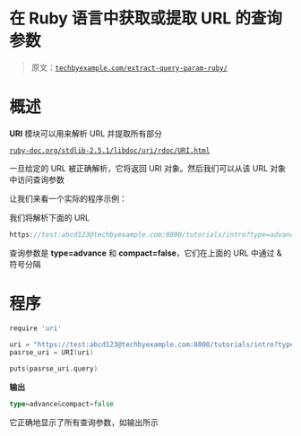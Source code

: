 # 在 Ruby 语言中获取或提取 URL 的查询参数

> 原文：[`techbyexample.com/extract-query-param-ruby/`](https://techbyexample.com/extract-query-param-ruby/)

# 概述

**URI** 模块可以用来解析 URL 并提取所有部分

[`ruby-doc.org/stdlib-2.5.1/libdoc/uri/rdoc/URI.html`](https://ruby-doc.org/stdlib-2.5.1/libdoc/uri/rdoc/URI.html)

一旦给定的 URL 被正确解析，它将返回 URI 对象。然后我们可以从该 URL 对象中访问查询参数

让我们来看一个实际的程序示例：

我们将解析下面的 URL

```go
https://test:abcd123@techbyexample.com:8000/tutorials/intro?type=advance&compact=false#history
```

查询参数是 **type=advance** 和 **compact=false**，它们在上面的 URL 中通过 & 符号分隔

# **程序**

```go
require 'uri'

uri = "https://test:abcd123@techbyexample.com:8000/tutorials/intro?type=advance&compact=false#history"
pasrse_uri = URI(uri)

puts(pasrse_uri.query)
```

**输出**

```go
type=advance&compact=false
```

它正确地显示了所有查询参数，如输出所示
